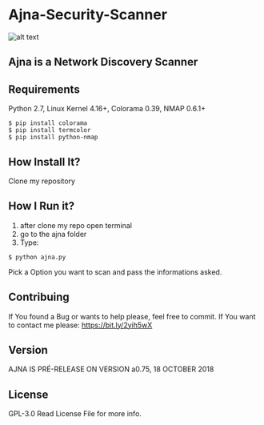 # Ajna-Security-Scanner
![alt text](https://upload.wikimedia.org/wikipedia/commons/thumb/d/d1/Ajna_Mandala.svg/220px-Ajna_Mandala.svg.png)

## Ajna is a Network Discovery Scanner

## Requirements 

Python 2.7,
Linux Kernel 4.16+,
Colorama 0.39,
NMAP 0.6.1+

```
$ pip install colorama
$ pip install termcolor
$ pip install python-nmap
```

## How Install It?

Clone my repository

## How I Run it?

1. after clone my repo open terminal
2. go to the ajna folder
3. Type:
```
$ python ajna.py
``` 
Pick a Option you want to scan and pass the informations asked.

## Contribuing

If You found a Bug or wants to help please, feel free to commit.
If You want to contact me please: https://bit.ly/2yih5wX

## Version 

AJNA IS PRÉ-RELEASE ON VERSION a0.75, 18 OCTOBER 2018

## License
GPL-3.0
Read License File for more info.
